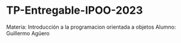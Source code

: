 # TP-Entregable-IPOO-2023
Materia: Introducción a la programacion orientada a objetos
Alumno: Guillermo Agüero